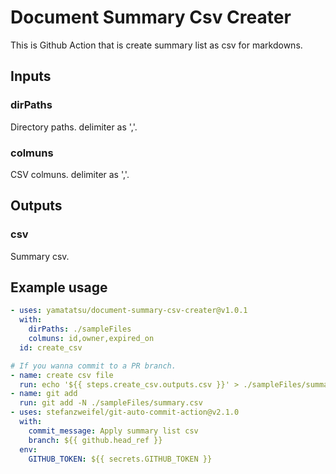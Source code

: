 # Document Summary Csv Creater

This is Github Action that is create summary list as csv for markdowns.

## Inputs

### dirPaths

Directory paths. delimiter as ','.

### colmuns

CSV colmuns. delimiter as ','.

## Outputs

### csv

Summary csv.

## Example usage

```yaml
- uses: yamatatsu/document-summary-csv-creater@v1.0.1
  with:
    dirPaths: ./sampleFiles
    colmuns: id,owner,expired_on
  id: create_csv

# If you wanna commit to a PR branch.
- name: create csv file
  run: echo '${{ steps.create_csv.outputs.csv }}' > ./sampleFiles/summary.csv
- name: git add
  run: git add -N ./sampleFiles/summary.csv
- uses: stefanzweifel/git-auto-commit-action@v2.1.0
  with:
    commit_message: Apply summary list csv
    branch: ${{ github.head_ref }}
  env:
    GITHUB_TOKEN: ${{ secrets.GITHUB_TOKEN }}
```
